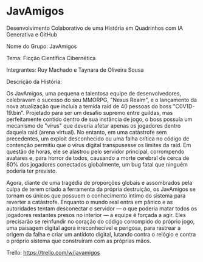 # JavAmigos
Desenvolvimento Colaborativo de uma História em Quadrinhos com IA Generativa e GitHub

Nome do Grupo: JavAmigos

Tema: Ficção Científica Cibernética

Integrantes: Ruy Machado e Taynara de Oliveira Sousa

Descrição da História:

Os JavAmigos, uma pequena e talentosa equipe de desenvolvedores, celebravam o sucesso do seu MMORPG, "Nexus Realm", e o lançamento da nova atualização que incluía a temida raid de 40 pessoas do boss "C0V1D-19.bin". Projetado para ser um desafio supremo entre guildas, mas perfeitamente contido dentro de sua instância de jogo, o boss possuía um mecanismo de "vírus" que deveria afetar apenas os jogadores dentro daquela raid (arena virtual). No entanto, em uma catástrofe sem precedentes, um exploit desconhecido ou uma falha crítica no código de contenção permitiu que o vírus digital transpusesse os limites da raid. Em questão de horas, ele se alastrou pelo servidor principal, corrompendo avatares e, para horror de todos, causando a morte cerebral de cerca de 60% dos jogadores conectados globalmente, um bug fatal que ninguém poderia ter previsto.

Agora, diante de uma tragédia de proporções globais e assombrados pela culpa de terem criado a ferramenta da própria destruição, os JavAmigos se tornam os únicos que possuem o conhecimento íntimo do sistema para reverter a catástrofe. Enquanto o mundo real entra em pânico e as autoridades tentam desconectar o servidor — o que poderia matar todos os jogadores restantes presos no interior — a equipe é forçada a agir. Eles precisarão se reinfundir no coração do código corrompido do próprio jogo, uma paisagem digital agora irreconhecível e perigosa, para rastrear a origem da falha e criar um antídoto digital, lutando contra o relógio e contra o próprio sistema que construíram com as próprias mãos.

Trello: https://trello.com/w/javamigos
